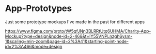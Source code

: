 # App-Prototypes
Just some prototype mockups I've made in the past for different apps

https://www.figma.com/proto/tW5qfJNn3BLRRtUtq6UHMA/Charity-App-Mockup?type=design&node-id=2-466&t=IY55VNPLnzgh6ysm-1&scaling=min-zoom&page-id=2%3A41&starting-point-node-id=2%3A466&mode=design
